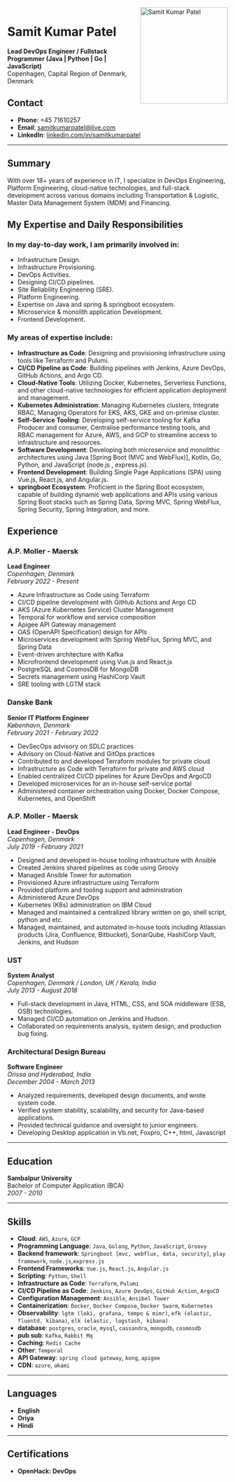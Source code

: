 <img align="right" width="200" height="220" src="https://avatars.githubusercontent.com/samitkumarpatel" style="display: block;" alt="Samit Kumar Patel">

# Samit Kumar Patel

**Lead DevOps Engineer / Fullstack Programmer (Java | Python | Go | JavaScript)**  
Copenhagen, Capital Region of Denmark, Denmark

## Contact
- **Phone**: +45 71610257  
- **Email**: [samitkumarpatel@live.com](mailto:samitkumarpatel@live.com)  
- **LinkedIn**: [linkedin.com/in/samitkumarpatel](https://www.linkedin.com/in/samitkumarpatel)

---

## Summary
With over 18+ years of experience in IT, I specialize in DevOps Engineering, Platform Engineering, cloud-native technologies, and full-stack development across various domains including Transportation & Logistic, Master Data Management System (MDM) and Financing.

## My Expertise and Daily Responsibilities

### In my day-to-day work, I am primarily involved in:
- Infrastructure Design.
- Infrastructure Provisioning.
- DevOps Activities.
- Designing CI/CD pipelines.
- Site Reliability Engineering (SRE).
- Platform Engineering.
- Expertise on Java and spring & springboot ecosystem.
- Microservice & monolith application Development.
- Frontend Development.

### My areas of expertise include:
- **Infrastructure as Code**: Designing and provisioning infrastructure using tools like Terraform and Pulumi.
- **CI/CD Pipeline as Code**: Building pipelines with Jenkins, Azure DevOps, GitHub Actions, and Argo CD.
- **Cloud-Native Tools**: Utilizing Docker, Kubernetes, Serverless Functions, and other cloud-native technologies for efficient application deployment and management.
- **Kubernetes Administration**: Managing Kubernetes clusters, Integrate RBAC, Managing Operators for EKS, AKS, GKE and on-primise cluster.
- **Self-Service Tooling**: Developing self-service tooling for Kafka Producer and consumer, Centralise performance testing tools, and RBAC management for Azure, AWS, and GCP to streamline access to infrastructure and resources.
- **Software Development**: Developing both microservice and monolithic architectures using Java [Spring Boot (MVC and WebFlux)], Kotlin, Go, Python, and JavaScript (node.js , express.js).
- **Frontend Development**: Building Single Page Applications (SPA) using Vue.js, React.js, and Angular.js.
- **springboot Ecosystem**: Proficient in the Spring Boot ecosystem, capable of building dynamic web applications and APIs using various Spring Boot stacks such as Spring Data, Spring MVC, Spring WebFlux, Spring Security, Spring Integration, and more.


## Experience

### A.P. Moller - Maersk
**Lead Engineer**  
*Copenhagen, Denmark*  
_February 2022 - Present_  
- Azure Infrastructure as Code using Terraform
- CI/CD pipeline development with GitHub Actions and Argo CD
- AKS (Azure Kubernetes Service) Cluster Management
- Temporal for workflow and service composition
- Apigee API Gateway management
- OAS (OpenAPI Specification) design for APIs
- Microservices development with Spring WebFlux, Spring MVC, and Spring Data
- Event-driven architecture with Kafka
- Microfrontend development using Vue.js and React.js
- PostgreSQL and CosmosDB for MongoDB
- Secrets management using HashiCorp Vault
- SRE tooling with LGTM stack

### Danske Bank
**Senior IT Platform Engineer**  
*København, Denmark*  
_February 2021 - February 2022_  
- DevSecOps advisory on SDLC practices
- Advisory on Cloud-Native and GitOps practices
- Contributed to and developed Terraform modules for private cloud
- Infrastructure as Code with Terraform for private and AWS cloud
- Enabled centralized CI/CD pipelines for Azure DevOps and ArgoCD
- Developed microservices for an in-house self-service portal
- Administered container orchestration using Docker, Docker Compose, Kubernetes, and OpenShift


### A.P. Moller - Maersk
**Lead Engineer - DevOps**  
*Copenhagen, Denmark*  
_July 2019 - February 2021_  
- Designed and developed in-house tooling infrastructure with Ansible
- Created Jenkins shared pipelines as code using Groovy
- Managed Ansible Tower for automation
- Provisioned Azure infrastructure using Terraform
- Provided platform and tooling support and administration
- Administered Azure DevOps
- Kubernetes (K8s) administration on IBM Cloud
- Managed and maintained a centralized library written on go, shell script, python and etc.
- Managed, maintained, and automated in-house tools including Atlassian products (Jira, Confluence, Bitbucket), SonarQube, HashiCorp Vault, Jenkins, and Hudson

### UST
**System Analyst**  
*Copenhagen, Denmark / London, UK / Kerala, India*  
_July 2013 - August 2018_  
- Full-stack development in Java, HTML, CSS, and SOA middleware (ESB, OSB) technologies.
- Managed CI/CD automation on Jenkins and Hudson.
- Collaborated on requirements analysis, system design, and production bug fixing.

### Architectural Design Bureau
**Software Engineer**  
*Orissa and Hyderabad, India*  
_December 2004 - March 2013_  
- Analyzed requirements, developed design documents, and wrote system code.
- Verified system stability, scalability, and security for Java-based applications.
- Provided technical guidance and oversight to junior engineers.
- Developing Desktop application in Vb.net, Foxpro, C++, html, Javascript
---

## Education
**Sambalpur University**  
Bachelor of Computer Application (BCA)  
_2007 - 2010_

---

## Skills
- **Cloud**: `AWS`, `Azure`, `GCP`
- **Programming Language**: `Java`, `Golang`, `Python`, `JavaScript`, `Groovy`
- **Backend framework**: `Springboot [mvc, webflux, data, security]`, `play framework`, `node.js`,`express.js`
- **Frontend Frameworks**: `Vue.js`, `React.js`, `Angular.js`
- **Scripting**: `Python`, `Shell`
- **Infrastructure as Code**: `Terraform`, `Pulumi`
- **CI/CD Pipeline as Code**: `Jenkins`, `Azure DevOps`, `GitHub Action`, `ArgoCD`
- **Configuration Management**: `Ansible`, `Ansibel Tower`
- **Containerization**: `Docker`, `Docker Compose`, `Docker Swarm`, `Kubernetes`
- **Observability**: `lgtm (loki, grafana, tempo & mimr)`, `efk (elastic, fluentd, kibana)`, `elk (elastic, logstash, kibana)`
- **database**: `postgres`, `oracle`, `mysql`, `cassandra`, `mongodb`, `cosmosdb`
- **pub sub**: `Kafka`, `Rabbit Mq`
- **Caching**: `Redis Cache`
- **Other**: `Temporal`
- **API Gateway**: `spring cloud gateway`, `kong`, `apigee`
- **CDN**: `azure`, `akami`

---

## Languages
- **English**
- **Oriya**
- **Hindi**

---

## Certifications
- **OpenHack: DevOps**
